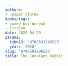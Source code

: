 ```yaml
---
authors:
- Jasper Fforde
books/tags:
- owned-but-unread
- fiction
date: 2024-04-29
params:
  isbn13: '9780593296523'
  year: '2020'
slug: '9780593296523'
title: The Constant Rabbit
---
```


<!--more-->
